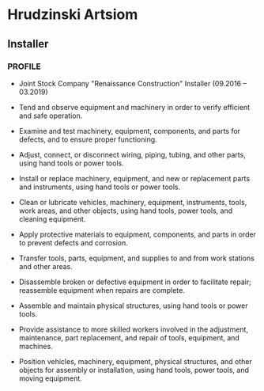# Hrudzinski Artsiom

## Installer

### PROFILE

* Joint Stock Company "Renaissance Construction"
Installer (09.2016 – 03.2019)


* Tend and observe equipment and machinery in order to verify efficient and safe operation.

* Examine and test machinery, equipment, components, and parts for defects, and to ensure proper functioning.

* Adjust, connect, or disconnect wiring, piping, tubing, and other parts, using hand tools or power tools.

* Install or replace machinery, equipment, and new or replacement parts and instruments, using hand tools or power tools.

* Clean or lubricate vehicles, machinery, equipment, instruments, tools, work areas, and other objects, using hand tools, power tools, and cleaning equipment.

* Apply protective materials to equipment, components, and parts in order to prevent defects and corrosion.

* Transfer tools, parts, equipment, and supplies to and from work stations and other areas.

* Disassemble broken or defective equipment in order to facilitate repair; reassemble equipment when repairs are complete.

* Assemble and maintain physical structures, using hand tools or power tools.

* Provide assistance to more skilled workers involved in the adjustment, maintenance, part replacement, and repair of tools, equipment, and machines.

* Position vehicles, machinery, equipment, physical structures, and other objects for assembly or installation, using hand tools, power tools, and moving equipment.
